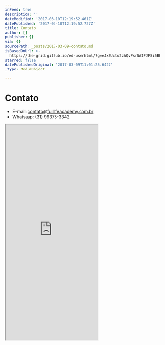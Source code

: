 ```yaml
---
inFeed: true
description: ''
dateModified: '2017-03-10T12:19:52.461Z'
datePublished: '2017-03-10T12:19:52.727Z'
title: Contato
author: []
publisher: {}
via: {}
sourcePath: _posts/2017-03-09-contato.md
isBasedOnUrl: >-
  https://the-grid.github.io/ed-userhtml/?g=eJxlUctu2zAQvPsrWAIFJFSi5BhGUMvywUAPveTUWxAYK3ItUaCeS9lVHf97KctpE-REcnZnd2a4VfrEpAGilNuxxWPTV-FZqxwtZwoshENvUl5Y29ImikBVuhZvjUI2VWSbCOLOlC1nZEeDKXd0W2zYMo6_JqxAnRd2w9Zx3P5O-I5tI7fSHSR73dqddxxqaXVTe_7lBD3rKCgp6AIKVKoaOVRY2yDXqRJO0g-D03s__lSBRIfJHsHiHQ5y-6GN9uMvyJ-gwkCru72Dk82D7L8jWoU4hGckGy4FVPCnqeFMN2dUQI8fzfJEH70vuRYSjPGUm-v7l5JSiW8In31xPylJuLVaTRfqZZp943OwoiSedGluP3Ge45ekE61bW9unRqHQNWFv95MA9KZc_OvV9_xtdE9vcY-RAY21ZNMaHkUt5AjqQeRNkxt0FaUlTBnfPMzVqCT3m5SNc9Okafdp7G7BmPeui6XsrGvVnMV78PWVPb_4oh2o8C6OwdhcOIA6SKOdlw3jEsJ2yMLV-vFhvV6uVu6yfPy-5MGNgDVkjjBJOxg8oXFc2jDbD-jqVz9Z_NP2F22P7MQ
starred: false
datePublishedOriginal: '2017-03-09T11:01:25.642Z'
_type: MediaObject

---
```

# Contato

* E-mail: contato@fulllifeacademy.com.br
* Whatsaap: (31) 99373-3342

<iframe src="https://the-grid.github.io/ed-userhtml/?g=eJxlUctu2zAQvPsrWAIFJFSi5BhGUMvywUAPveTUWxAYK3ItUaCeS9lVHf97KctpE-REcnZnd2a4VfrEpAGilNuxxWPTV-FZqxwtZwoshENvUl5Y29ImikBVuhZvjUI2VWSbCOLOlC1nZEeDKXd0W2zYMo6_JqxAnRd2w9Zx3P5O-I5tI7fSHSR73dqddxxqaXVTe_7lBD3rKCgp6AIKVKoaOVRY2yDXqRJO0g-D03s__lSBRIfJHsHiHQ5y-6GN9uMvyJ-gwkCru72Dk82D7L8jWoU4hGckGy4FVPCnqeFMN2dUQI8fzfJEH70vuRYSjPGUm-v7l5JSiW8In31xPylJuLVaTRfqZZp943OwoiSedGluP3Ge45ekE61bW9unRqHQNWFv95MA9KZc_OvV9_xtdE9vcY-RAY21ZNMaHkUt5AjqQeRNkxt0FaUlTBnfPMzVqCT3m5SNc9Okafdp7G7BmPeui6XsrGvVnMV78PWVPb_4oh2o8C6OwdhcOIA6SKOdlw3jEsJ2yMLV-vFhvV6uVu6yfPy-5MGNgDVkjjBJOxg8oXFc2jDbD-jqVz9Z_NP2F22P7MQ" height="700" style=""></iframe>